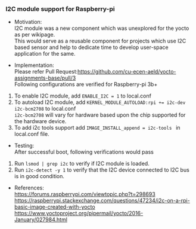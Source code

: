 ### I2C module support for Raspberry-pi

 * Motivation: <br>
I2C module was a new component which was unexplored for the yocto as per wikipage.<br>
This would serve as a reusable component for projects which use I2C based sensor and help to dedicate time to develop user-space application for the same. <br>

 * Implementation: <br>
Please refer Pull Request:https://github.com/cu-ecen-aeld/yocto-assignments-base/pull/3 <br>
Following configurations are verified for Raspberry-pi 3b+
1. To enable I2C module, add ```ENABLE_I2C = 1``` to local.conf
2. To autoload I2C module, add ```KERNEL_MODULE_AUTOLOAD:rpi += i2c-dev i2c-bcm2708``` to local.conf <br>
```i2c-bcm2708``` will vary for hardware based upon the chip supported for the hardware device.
3. To add  i2c tools support add ```IMAGE_INSTALL_append = i2c-tools ``` in local.conf file.

 * Testing: <br>
After successful boot, following verifications would pass <br>

1. Run ```lsmod | grep i2c``` to verify if I2C module is loaded.
2. Run ```i2c-detect -y 1``` to verify that the I2C device connected to I2C bus is in good condition.

 * References: <br>
https://forums.raspberrypi.com/viewtopic.php?t=298693 <br>
https://raspberrypi.stackexchange.com/questions/47234/i2c-on-a-rpi-basic-image-created-with-yocto <br>
https://www.yoctoproject.org/pipermail/yocto/2016-January/027984.html <br>
